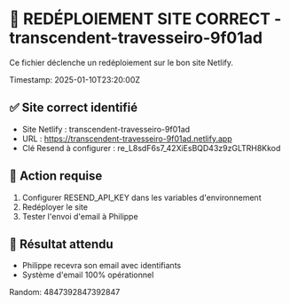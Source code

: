 # 🔄 REDÉPLOIEMENT SITE CORRECT - transcendent-travesseiro-9f01ad

Ce fichier déclenche un redéploiement sur le bon site Netlify.

Timestamp: 2025-01-10T23:20:00Z

## ✅ Site correct identifié
- Site Netlify : transcendent-travesseiro-9f01ad
- URL : https://transcendent-travesseiro-9f01ad.netlify.app
- Clé Resend à configurer : re_L8sdF6s7_42XiEsBQD43z9zGLTRH8Kkod

## 🔧 Action requise
1. Configurer RESEND_API_KEY dans les variables d'environnement
2. Redéployer le site
3. Tester l'envoi d'email à Philippe

## 📧 Résultat attendu
- Philippe recevra son email avec identifiants
- Système d'email 100% opérationnel

Random: 4847392847392847